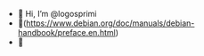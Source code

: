 - 👋 Hi, I’m @logosprimi
- 👀(https://www.debian.org/doc/manuals/debian-handbook/preface.en.html)
- 🌱


<!---
logosprimi/logosprimi is a ✨ special ✨ repository because its `README.md` (this file) appears on your GitHub profile.
You can click the Preview link to take a look at your changes.
--->
